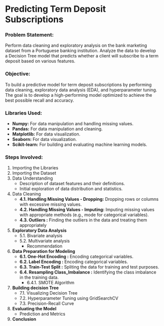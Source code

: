 # Predicting Term Deposit Subscriptions

### Problem Statement:

Perform data cleaning and exploratory analysis on the bank marketing dataset from a Portuguese banking institution. Analyze the data to develop a Decision Tree model that predicts whether a client will subscribe to a term deposit based on various features.

### Objective:

To build a predictive model for term deposit subscriptions by performing data cleaning, exploratory data analysis (EDA), and hyperparameter tuning. The goal is to develop a high-performing model optimized to achieve the best possible recall and accuracy.

### Libraries Used:
- **Numpy:** For data manipulation and handling missing values.
- **Pandas:** For data manipulation and cleaning.
- **Matplotlib:** For data visualization.
- **Seaborn:** For data visualization.
- **Scikit-learn:** For building and evaluating machine learning models.

### Steps Involved:

1. Importing the Libraries
2. Importing the Dataset
3. Data Understanding
   - Description of dataset features and their definitions.
   - Initial exploration of data distribution and statistics.
4. Data Cleaning
   - **4.1. Handling Missing Values - Dropping:** Dropping rows or columns with excessive missing values.
   - **4.2. Handling Missing Values - Imputing:** Imputing missing values with appropriate methods (e.g., mode for categorical variables).
   - **4.3. Outliers :** Finding the outliers in the data and treating them appropriately
5. **Exploratory Data Analysis**
   - 5.1. Bivariate analysis
   - 5.2. Multivariate analysis
     - Recommendation
6. **Data Preparation for Modeling**
   - **6.1. One-Hot Encoding :** Encoding categorical variables.
   - **6.2. Label Encoding :** Encoding categorical variables.
   - **6.3. Train-Test Split :** Spliting the data for training and test purposes.
   - **6.4. Resampling Class_Imbalance :** Identifying the class imbalance in the training data.
     - 6.4.1. SMOTE Algorithm
7. **Building decision Tree**
   - 7.1. Visualizing Decision Tree
   - 7.2. Hyperparameter Tuning using GridSearchCV
   - 7.3. Precision-Recall Curve
8. **Evaluating the Model**
   - Prediction and Metrics
9. **Conclusion**
